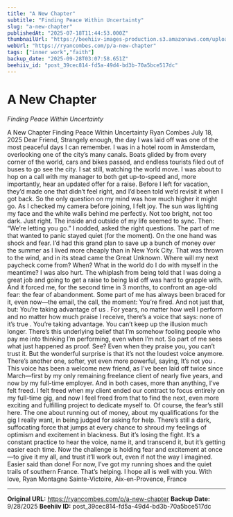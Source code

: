 ```yaml
---
title: "A New Chapter"
subtitle: "Finding Peace Within Uncertainty"
slug: "a-new-chapter"
publishedAt: "2025-07-18T11:44:53.000Z"
thumbnailUrl: "https://beehiiv-images-production.s3.amazonaws.com/uploads/asset/file/49b4bd3d-bd96-420e-9ff8-a3c12046ae02/LTaF_Thumbnail_76.png?t=1753621505"
webUrl: "https://ryancombes.com/p/a-new-chapter"
tags: ["inner work","faith"]
backup_date: "2025-09-28T03:07:58.651Z"
beehiiv_id: "post_39cec814-fd5a-49d4-bd3b-70a5bce517dc"
---
```


# A New Chapter

*Finding Peace Within Uncertainty*



A New Chapter Finding Peace Within Uncertainty Ryan Combes July 18, 2025 Dear Friend, Strangely enough, the day I was laid off was one of the most peaceful days I can remember. I was in a hotel room in Amsterdam, overlooking one of the city’s many canals. Boats glided by from every corner of the world, cars and bikes passed, and endless tourists filed out of buses to go see the city. I sat still, watching the world move. I was about to hop on a call with my manager to both get up-to-speed and, more importantly, hear an updated offer for a raise. Before I left for vacation, they’d made one that didn’t feel right, and I’d been told we’d revisit it when I got back. So the only question on my mind was how much higher it might go. As I checked my camera before joining, I felt joy. The sun was lighting my face and the white walls behind me perfectly. Not too bright, not too dark. Just right. The inside and outside of my life seemed to sync. Then: “We’re letting you go.” I nodded, asked the right questions. The part of me that wanted to panic stayed quiet (for the moment). On the one hand was shock and fear. I’d had this grand plan to save up a bunch of money over the summer as I lived more cheaply than in New York City. That was thrown to the wind, and in its stead came the Great Unknown. Where will my next paycheck come from? When? What in the world do I do with myself in the meantime? I was also hurt. The whiplash from being told that I was doing a great job and going to get a raise to being laid off was hard to grapple with. And it forced me, for the second time in 3 months, to confront an age-old fear: the fear of abandonment. Some part of me has always been braced for it, even now—the email, the call, the moment: You’re fired. And not just that, but: You’re taking advantage of us . For years, no matter how well I perform and no matter how much praise I receive, there’s a voice that says: none of it’s true . You’re taking advantage. You can’t keep up the illusion much longer. There’s this underlying belief that I’m somehow fooling people who pay me into thinking I’m performing, even when I’m not. So part of me sees what just happened as proof. See? Even when they praise you, you can’t trust it. But the wonderful surprise is that it’s not the loudest voice anymore. There’s another one, softer, yet even more powerful, saying, It’s not you . This voice has been a welcome new friend, as I’ve been laid off twice since March—first by my only remaining freelance client of nearly five years, and now by my full-time employer. And in both cases, more than anything, I’ve felt freed. I felt freed when my client ended our contract to focus entirely on my full-time gig, and now I feel freed from that to find the next, even more exciting and fulfilling project to dedicate myself to. Of course, the fear’s still here. The one about running out of money, about my qualifications for the gig I really want, in being judged for asking for help. There’s still a dark, suffocating force that jumps at every chance to shroud my feelings of optimism and excitement in blackness. But it’s losing the fight. It’s a constant practice to hear the voice, name it, and transcend it, but it’s getting easier each time. Now the challenge is holding fear and excitement at once—to give it my all, and trust it’ll work out, even if not the way I imagined. Easier said than done! For now, I’ve got my running shoes and the quiet trails of southern France. That’s helping. I hope all is well with you. With love, Ryan Montagne Sainte-Victoire, Aix-en-Provence, France

---

**Original URL:** https://ryancombes.com/p/a-new-chapter
**Backup Date:** 9/28/2025
**Beehiiv ID:** post_39cec814-fd5a-49d4-bd3b-70a5bce517dc
